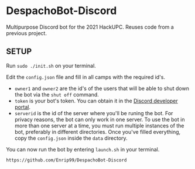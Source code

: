 # DespachoBot-Discord

Multipurpose Discord bot for the 2021 HackUPC. Reuses code from a previous project.

## SETUP

Run `sudo ./init.sh` on your terminal.

Edit the `config.json` file and fill in all camps with the required id's.
 - `owner1` and `owner2` are the id's of the users that will be able to shut down the bot via the `shut off` command.
 - `token` is your bot's token. You can obtain it in the [Discord developer portal](https://discord.com/developers/).
 - `serverid` is the id of the server where you'll be runing the bot. For privacy reasons, the bot can only work in one server. To use the bot in more than one server at a time, you must run multiple instances of the bot, preferably in different directories.
Once you've filled everything, copy the `config.json` inside the `data` directory.

You can now run the bot by entering `launch.sh` in your terminal.

`https://github.com/Enrip99/DespachoBot-Discord`
